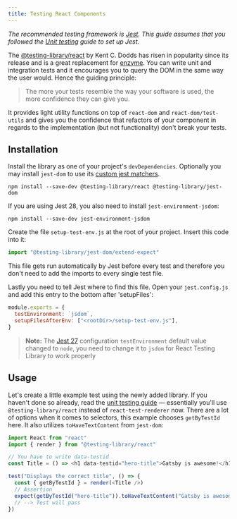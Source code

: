 ```yaml
---
title: Testing React Components
---
```


_The recommended testing framework is [Jest](https://jestjs.io/). This guide assumes that you followed the [Unit testing](/docs/how-to/testing/unit-testing) guide to set up Jest._

The [@testing-library/react](https://github.com/testing-library/react-testing-library) by Kent C. Dodds has risen in popularity since its release and is a great replacement for [enzyme](https://github.com/airbnb/enzyme). You can write unit and integration tests and it encourages you to query the DOM in the same way the user would. Hence the guiding principle:

> The more your tests resemble the way your software is used, the more confidence they can give you.

It provides light utility functions on top of `react-dom` and `react-dom/test-utils` and gives you the confidence that refactors of your component in regards to the implementation (but not functionality) don't break your tests.

## Installation

Install the library as one of your project's `devDependencies`. Optionally you may install `jest-dom` to use its [custom jest matchers](https://github.com/testing-library/jest-dom#custom-matchers).

```shell
npm install --save-dev @testing-library/react @testing-library/jest-dom
```

 If you are using Jest 28, you also need to install `jest-environment-jsdom`:

```shell
npm install --save-dev jest-environment-jsdom
```


Create the file `setup-test-env.js` at the root of your project. Insert this code into it:

```js:title=setup-test-env.js
import "@testing-library/jest-dom/extend-expect"
```

This file gets run automatically by Jest before every test and therefore you don't need to add the imports to every single test file.

Lastly you need to tell Jest where to find this file. Open your `jest.config.js` and add this entry to the bottom after 'setupFiles':

```js:title=jest.config.js
module.exports = {
  testEnvironment: `jsdom`,
  setupFilesAfterEnv: ["<rootDir>/setup-test-env.js"],
}
```

> **Note:** The [Jest 27](https://jestjs.io/blog/2021/05/25/jest-27#flipping-defaults) configuration `testEnvironment` default value changed to `node`,
> you need to change it to `jsdom` for React Testing Library to work properly

## Usage

Let's create a little example test using the newly added library. If you haven't done so already, read the [unit testing guide](/docs/how-to/testing/unit-testing) — essentially you'll use `@testing-library/react` instead of `react-test-renderer` now. There are a lot of options when it comes to selectors, this example chooses `getByTestId` here. It also utilizes `toHaveTextContent` from `jest-dom`:

```js
import React from "react"
import { render } from "@testing-library/react"

// You have to write data-testid
const Title = () => <h1 data-testid="hero-title">Gatsby is awesome!</h1>

test("Displays the correct title", () => {
  const { getByTestId } = render(<Title />)
  // Assertion
  expect(getByTestId("hero-title")).toHaveTextContent("Gatsby is awesome!")
  // --> Test will pass
})
```
